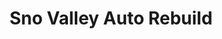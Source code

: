---
title: "Sno Valley Auto Rebuild"
url: /carnation/sno-valley-auto-rebuild/
shop: Autowerkstatt
---
